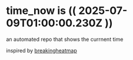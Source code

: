 # time_now is (( 2025-07-09T01:00:00.230Z ))

an automated repo that shows the currnent time

inspired by [breakingheatmap](https://github.com/breakingheatmap/breakingheatmap)